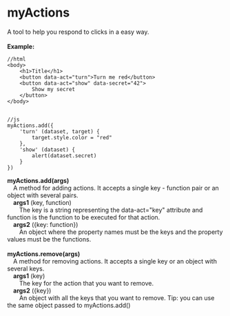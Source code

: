 # myActions
A tool to help you respond to clicks in a easy way.  
<br/>
**Example:** 
```
//html
<body>
	<h1>Title</h1>
	<button data-act="turn">Turn me red</button>
	<button data-act="show" data-secret="42">
		Show my secret
	</button>
</body>


//js
myActions.add({
	'turn' (dataset, target) {
		target.style.color = "red"
	},
	'show' (dataset) {
		alert(dataset.secret)
	}
})

```
**myActions.add(args)**  
&ensp;&ensp;A method for adding actions. It accepts a single key - function pair or an object with several pairs.
<br/>&ensp;&ensp;**args1** (key, function)  
&ensp;&ensp;&ensp;&ensp;The key is a string representing the data-act="key" attribute and function is the function to be executed for that action.
<br/>&ensp;&ensp;**args2** ({key: function})  
&ensp;&ensp;&ensp;&ensp;An object where the property names must be the keys and the property values must be the functions.
<br/><br/>**myActions.remove(args)**  
&ensp;&ensp;A method for removing actions. It accepts a single key or an object with several keys.
<br/>&ensp;&ensp;**args1** (key)  
&ensp;&ensp;&ensp;&ensp;The key for the action that you want to remove.
<br/>&ensp;&ensp;**args2** ({key})  
&ensp;&ensp;&ensp;&ensp;An object with all the keys that you want to remove. Tip: you can use the same object passed to myActions.add()
<br/>
